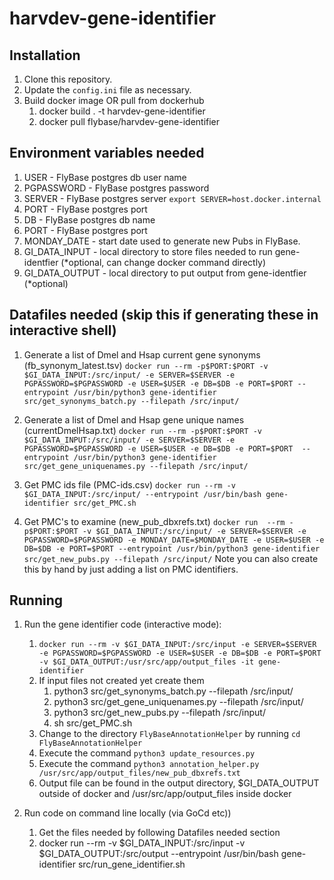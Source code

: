 # harvdev-gene-identifier
## Installation
1. Clone this repository.
2. Update the `config.ini` file as necessary.
2. Build docker image OR pull from dockerhub
    1) docker build . -t harvdev-gene-identifier
    2) docker pull flybase/harvdev-gene-identifier

## Environment variables needed
1. USER               - FlyBase postgres db user name 
2. PGPASSWORD         - FlyBase postgres password
3. SERVER             - FlyBase postgres server
      `export SERVER=host.docker.internal` 
4. PORT               - FlyBase postgres port
5. DB                 - FlyBase postgres db name
6. PORT               - FlyBase postgres port
7. MONDAY_DATE        - start date used to generate new Pubs in FlyBase.
8. GI_DATA_INPUT      - local directory to store files needed to run gene-identfier (*optional, can change docker command directly)
9. GI_DATA_OUTPUT     - local directory to put output from gene-identfier (*optional)

## Datafiles needed (skip this if generating these in interactive shell)
1. Generate a list of Dmel and Hsap current gene synonyms (fb_synonym_latest.tsv)
        `docker run --rm -p$PORT:$PORT -v $GI_DATA_INPUT:/src/input/ -e SERVER=$SERVER -e PGPASSWORD=$PGPASSWORD -e USER=$USER -e DB=$DB -e PORT=$PORT --entrypoint /usr/bin/python3 gene-identifier src/get_synonyms_batch.py --filepath /src/input/`
  
2. Generate a list of Dmel and Hsap gene unique names (currentDmelHsap.txt)
        `docker run --rm -p$PORT:$PORT -v $GI_DATA_INPUT:/src/input/ -e SERVER=$SERVER -e PGPASSWORD=$PGPASSWORD -e USER=$USER -e DB=$DB -e PORT=$PORT  --entrypoint /usr/bin/python3 gene-identifier src/get_gene_uniquenames.py --filepath /src/input/`
 
3. Get PMC ids file (PMC-ids.csv)
       `docker run --rm -v $GI_DATA_INPUT:/src/input/ --entrypoint /usr/bin/bash gene-identifier src/get_PMC.sh`

4. Get PMC's to examine (new_pub_dbxrefs.txt)
       `docker run  --rm -p$PORT:$PORT -v $GI_DATA_INPUT:/src/input/ -e SERVER=$SERVER -e PGPASSWORD=$PGPASSWORD -e MONDAY_DATE=$MONDAY_DATE -e USER=$USER -e DB=$DB -e PORT=$PORT --entrypoint /usr/bin/python3 gene-identifier src/get_new_pubs.py --filepath /src/input/`
       Note you can also create this by hand by just adding a list on PMC identifiers.

## Running
1. Run the gene identifier code (interactive mode):

    1) `docker run --rm -v $GI_DATA_INPUT:/src/input -e SERVER=$SERVER -e PGPASSWORD=$PGPASSWORD -e USER=$USER -e DB=$DB -e PORT=$PORT -v $GI_DATA_OUTPUT:/usr/src/app/output_files -it gene-identifier`
    2) If input files not created yet create them
       1. python3 src/get_synonyms_batch.py --filepath /src/input/
       2. python3 src/get_gene_uniquenames.py --filepath /src/input/
       3. python3 src/get_new_pubs.py --filepath /src/input/
       4. sh src/get_PMC.sh
    3) Change to the directory `FlyBaseAnnotationHelper` by running `cd FlyBaseAnnotationHelper`
    4) Execute the command `python3 update_resources.py`
    5) Execute the command `python3 annotation_helper.py /usr/src/app/output_files/new_pub_dbxrefs.txt`
    6) Output file can be found in the output directory, $GI_DATA_OUTPUT outside of docker and /usr/src/app/output_files inside docker

2. Run code on command line locally (via GoCd etc))
   1) Get the files needed by following Datafiles needed section
   2) docker run --rm -v $GI_DATA_INPUT:/src/input -v $GI_DATA_OUTPUT:/src/output --entrypoint /usr/bin/bash gene-identifier src/run_gene_identifier.sh
